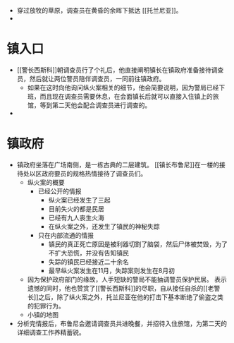 - 穿过放牧的草原，调查员在黄昏的余晖下抵达 [[托兰尼亚]]。
-
# 镇入口
- [[警长西斯科]]朝调查员行了个礼后，他直接阐明镇长在镇政府准备接待调查员，然后就让两位警员陪伴调查员，一同前往镇政府。
	- 如果在这时向他询问纵火案相关的细节，他会简要说明，因为警局已经下班，而且现在调查员需要休息，在会面镇长后就可以直接入住镇上的旅馆，等到第二天他会配合调查员进行调查的。
-
# 镇政府
- 镇政府坐落在广场南侧，是一栋古典的二层建筑。
  [[镇长布鲁尼]]在一楼的接待处以区政府要员的规格热情接待了调查员们。
	- 纵火案的概要
		- 已经公开的情报
			- 纵火案已经发生了三起
			- 目前失火的都是民居
			- 已经有九人丧生火海
			- 在纵火案之外，还发生了镇民的神秘失踪
		- 只在内部流通的情报
			- 镇民的真正死亡原因是被利器切割了脑袋，然后尸体被焚毁，为了不扩大恐慌，并没有告知镇民
			- 失踪的镇民已经接近二十余名
			- 最早纵火案发生在11月，失踪案则发生在8月初
	- 因为保护政府部门的缘故，人手短缺的警局不能抽调警员保护民居。 
	  表示遗憾的同时，他也赞赏了[[警长西斯科]]的尽职，自从接任自杀的[[老警长]]之后，除了纵火案之外，托兰尼亚在他的打击下基本断绝了偷盗之类的犯罪行为。
	- 小镇的地图
- 分析完情报后，布鲁尼会邀请调查员共进晚餐，并招待入住旅馆，为第二天的详细调查工作养精蓄锐。